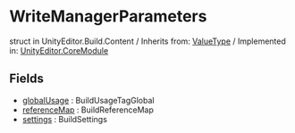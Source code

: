 # WriteManagerParameters
struct in UnityEditor.Build.Content
 / Inherits from: <a href="https://docs.unity3d.com/6000.2/Documentation/ScriptReference/ValueType.html">ValueType</a> / Implemented in: <a href="https://docs.unity3d.com/6000.2/Documentation/ScriptReference/UnityEditor.CoreModule.html">UnityEditor.CoreModule</a>

## Fields
- <a href="https://docs.unity3d.com/6000.2/Documentation/ScriptReference/WriteManagerParameters-globalUsage.html">globalUsage</a> : BuildUsageTagGlobal
- <a href="https://docs.unity3d.com/6000.2/Documentation/ScriptReference/WriteManagerParameters-referenceMap.html">referenceMap</a> : BuildReferenceMap
- <a href="https://docs.unity3d.com/6000.2/Documentation/ScriptReference/WriteManagerParameters-settings.html">settings</a> : BuildSettings
